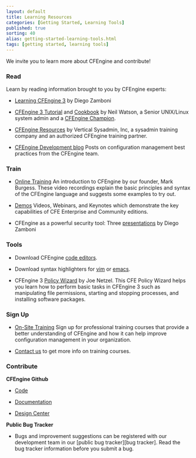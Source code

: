 ```yaml
---
layout: default
title: Learning Resources 
categories: [Getting Started, Learning Tools]
published: true
sorting: 40
alias: getting-started-learning-tools.html
tags: [getting started, learning tools]
---
```


We invite you to learn more about CFEngine and contribute!

### Read

Learn by reading information brought to you by CFEngine experts:

* [Learning CFEngine 3](http://cf-learn.info/) by Diego Zamboni

* [CFEngine 3 Tutorial](http://watson-wilson.ca/2011/03/cfengine-3-tutorial.html) and 
[Cookbook](http://watson-wilson.ca/cfengine/cf-cookbook/) by Neil Watson, a Senior 
UNIX/Linux system admin and a [CFEngine Champion](https://cfengine.com/cfengine-champions-hall-of-fame).
 
* [CFEngine Resources](http://www.verticalsysadmin.com/cfengine.htm) by Vertical 
Sysadmin, Inc, a sysadmin training company and an authorized CFEngine training partner.
  
* [CFEngine Development blog](http://cfengine.com/blog/tag/Development) Posts on 
configuration management best practices from the CFEngine team.

### Train

* [Online Training](https://cfengine.com/inside/videos/) An introduction to CFEngine by our 
founder, Mark Burgess. These video recordings explain the basic principles and syntax of 
the CFEngine language and suggests some examples to try out.

* [Demos](http://cfengine.com/demos) Videos, Webinars, and Keynotes which demonstrate the key 
capabilities of CFE Enterprise and Community editions.

* CFEngine as a powerful security tool: Three [presentations](http://prezi.com/user/zzamboni/) 
by Diego Zamboni 


### Tools

* Download CFEngine [code editors](https://cfengine.com/cfengine-code-editors).

* Download syntax highlighters for
  [vim](https://github.com/neilhwatson/vim_cf3) or
  [emacs](https://github.com/cfengine/core/blob/master/contrib/cfengine.el).
  
* CFEngine 3 [Policy Wizard](http://cfengine.com/policy_wizard/) by Joe Netzel. This CFE 
Policy Wizard helps you learn how to perform basic tasks in CFEngine 3 such as manipulating 
file permissions, starting and stopping processes, and installing software packages.



### Sign Up

* [On-Site Training](https://cfengine.com/events) Sign up for professional training courses 
that provide a better understanding of CFEngine and how it can help improve configuration 
management in your organization.

* [Contact us](http://info.cfengine.com/ContactUs.html) to get more info on training courses.



### Contribute

**CFEngine Github**

* [Code](https://github.com/cfengine/core)

* [Documentation](https://github.com/cfengine/documentation)

* [Design Center](https://github.com/cfengine/design-center)

**Public Bug Tracker**

* Bugs and improvement suggestions can be registered with our development team 
in our [public bug tracker][bug tracker]. Read the bug tracker information before you 
submit a bug.

  




